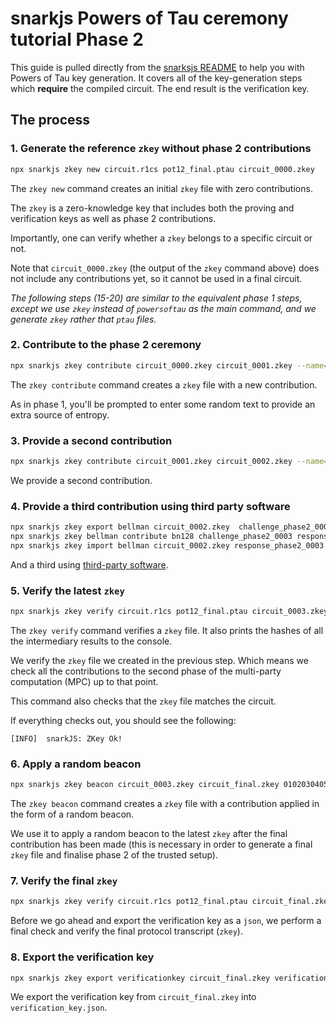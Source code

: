 # snarkjs Powers of Tau ceremony tutorial Phase 2

This guide is pulled directly from the [snarksjs README](https://github.com/iden3/snarkjs) to help you with Powers of Tau key generation. It covers all of the key-generation steps which **require** the compiled circuit. The end result is the verification key.

## The process

### 1. Generate the reference `zkey` without phase 2 contributions
```sh
npx snarkjs zkey new circuit.r1cs pot12_final.ptau circuit_0000.zkey
```

The `zkey new` command creates an initial `zkey` file with zero contributions.

The `zkey` is a zero-knowledge key that includes both the proving and verification keys as well as phase 2 contributions.

Importantly, one can verify whether a `zkey` belongs to a specific circuit or not.

Note that `circuit_0000.zkey` (the output of the `zkey` command above)  does not include any contributions yet, so it cannot be used in a final circuit.

*The following steps (15-20) are similar to the equivalent phase 1 steps, except we use `zkey` instead of `powersoftau` as the main command, and we generate `zkey` rather that `ptau` files.*

### 2. Contribute to the phase 2 ceremony
```sh
npx snarkjs zkey contribute circuit_0000.zkey circuit_0001.zkey --name="1st Contributor Name" -v
```

The `zkey contribute` command creates a `zkey` file with a new contribution.

As in phase 1, you'll be prompted to enter some random text to provide an extra source of entropy.


### 3. Provide a second contribution
```sh
npx snarkjs zkey contribute circuit_0001.zkey circuit_0002.zkey --name="Second contribution Name" -v -e="Another random entropy"
```

We provide a second contribution.

### 4. Provide a third contribution using third party software

```sh
npx snarkjs zkey export bellman circuit_0002.zkey  challenge_phase2_0003
npx snarkjs zkey bellman contribute bn128 challenge_phase2_0003 response_phase2_0003 -e="some random text"
npx snarkjs zkey import bellman circuit_0002.zkey response_phase2_0003 circuit_0003.zkey -n="Third contribution name"
```

And a third using [third-party software](https://github.com/kobigurk/phase2-bn254).

### 5. Verify the latest `zkey`
```sh
npx snarkjs zkey verify circuit.r1cs pot12_final.ptau circuit_0003.zkey
```

The `zkey verify` command verifies a `zkey` file. It also prints the hashes of all the intermediary results to the console.

We verify the `zkey` file we created in the previous step.  Which means we check all the contributions to the second phase of the multi-party computation (MPC) up to that point.

This command also checks that the `zkey` file matches the circuit.

If everything checks out, you should see the following:

```
[INFO]  snarkJS: ZKey Ok!
```

### 6. Apply a random beacon
```sh
npx snarkjs zkey beacon circuit_0003.zkey circuit_final.zkey 0102030405060708090a0b0c0d0e0f101112131415161718191a1b1c1d1e1f 10 -n="Final Beacon phase2"
```

The `zkey beacon` command creates a `zkey` file with a contribution applied in the form of a random beacon.

We use it to apply a random beacon to the latest `zkey` after the final contribution has been made (this is necessary in order to generate a final `zkey` file and finalise phase 2 of the trusted setup).

### 7. Verify the final `zkey`
```sh
npx snarkjs zkey verify circuit.r1cs pot12_final.ptau circuit_final.zkey
```

Before we go ahead and export the verification key as a `json`, we perform a final check and verify the final protocol transcript (`zkey`).

### 8. Export the verification key
```sh
npx snarkjs zkey export verificationkey circuit_final.zkey verification_key.json
```
We export the verification key from `circuit_final.zkey` into `verification_key.json`.

